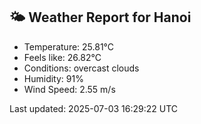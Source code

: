 <!-- WEATHER-START -->
## 🌤 Weather Report for Hanoi

- Temperature: 25.81°C
- Feels like: 26.82°C
- Conditions: overcast clouds
- Humidity: 91%
- Wind Speed: 2.55 m/s

Last updated: 2025-07-03 16:29:22 UTC
<!-- WEATHER-END -->
